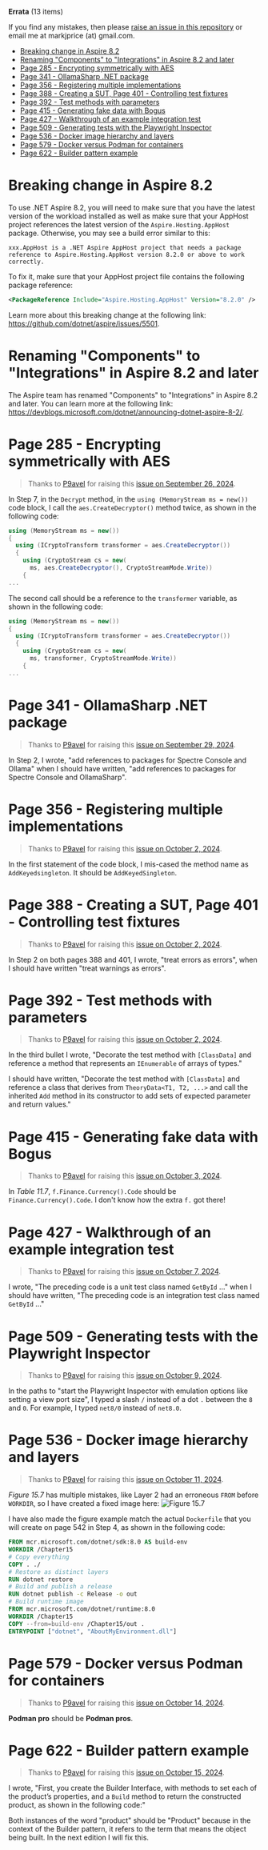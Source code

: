 **Errata** (13 items)

If you find any mistakes, then please [raise an issue in this repository](https://github.com/markjprice/tools-skills-net8/issues) or email me at markjprice (at) gmail.com.

- [Breaking change in Aspire 8.2](#breaking-change-in-aspire-82)
- [Renaming "Components" to "Integrations" in Aspire 8.2 and later](#renaming-components-to-integrations-in-aspire-82-and-later)
- [Page 285 - Encrypting symmetrically with AES](#page-285---encrypting-symmetrically-with-aes)
- [Page 341 - OllamaSharp .NET package](#page-341---ollamasharp-net-package)
- [Page 356 - Registering multiple implementations](#page-356---registering-multiple-implementations)
- [Page 388 - Creating a SUT, Page 401 - Controlling test fixtures](#page-388---creating-a-sut-page-401---controlling-test-fixtures)
- [Page 392 - Test methods with parameters](#page-392---test-methods-with-parameters)
- [Page 415 - Generating fake data with Bogus](#page-415---generating-fake-data-with-bogus)
- [Page 427 - Walkthrough of an example integration test](#page-427---walkthrough-of-an-example-integration-test)
- [Page 509 - Generating tests with the Playwright Inspector](#page-509---generating-tests-with-the-playwright-inspector)
- [Page 536 - Docker image hierarchy and layers](#page-536---docker-image-hierarchy-and-layers)
- [Page 579 - Docker versus Podman for containers](#page-579---docker-versus-podman-for-containers)
- [Page 622 - Builder pattern example](#page-622---builder-pattern-example)

# Breaking change in Aspire 8.2

To use .NET Aspire 8.2, you will need to make sure that you have the latest version of the workload installed as well as make sure that your AppHost project references the latest version of the `Aspire.Hosting.AppHost` package. Otherwise, you may see a build error similar to this:
```
xxx.AppHost is a .NET Aspire AppHost project that needs a package reference to Aspire.Hosting.AppHost version 8.2.0 or above to work correctly.
```

To fix it, make sure that your AppHost project file contains the following package reference:
```xml
<PackageReference Include="Aspire.Hosting.AppHost" Version="8.2.0" />
```

Learn more about this breaking change at the following link: https://github.com/dotnet/aspire/issues/5501.

# Renaming "Components" to "Integrations" in Aspire 8.2 and later

The Aspire team has renamed "Components" to "Integrations" in Aspire 8.2 and later. You can learn more at the following link: https://devblogs.microsoft.com/dotnet/announcing-dotnet-aspire-8-2/.

# Page 285 - Encrypting symmetrically with AES

> Thanks to [P9avel](https://github.com/P9avel) for raising this [issue on September 26, 2024](https://github.com/markjprice/tools-skills-net8/issues/6).

In Step 7, in the `Decrypt` method, in the `using (MemoryStream ms = new())` code block, I call the `aes.CreateDecryptor()` method twice, as shown in the following code:
```cs
using (MemoryStream ms = new())
{
  using (ICryptoTransform transformer = aes.CreateDecryptor())
  {
    using (CryptoStream cs = new(
      ms, aes.CreateDecryptor(), CryptoStreamMode.Write))
    {
...
```

The second call should be a reference to the `transformer` variable, as shown in the following code:
```cs
using (MemoryStream ms = new())
{
  using (ICryptoTransform transformer = aes.CreateDecryptor())
  {
    using (CryptoStream cs = new(
      ms, transformer, CryptoStreamMode.Write))
    {
...
```

# Page 341 - OllamaSharp .NET package

> Thanks to [P9avel](https://github.com/P9avel) for raising this [issue on September 29, 2024](https://github.com/markjprice/tools-skills-net8/issues/8).

In Step 2, I wrote, "add references to packages for Spectre Console and Ollama" when I should have written, "add references to packages for Spectre Console and OllamaSharp". 

# Page 356 - Registering multiple implementations

> Thanks to [P9avel](https://github.com/P9avel) for raising this [issue on October 2, 2024](https://github.com/markjprice/tools-skills-net8/issues/10).

In the first statement of the code block, I mis-cased the method name as `AddKeyedsingleton`. It should be `AddKeyedSingleton`.

# Page 388 - Creating a SUT, Page 401 - Controlling test fixtures

> Thanks to [P9avel](https://github.com/P9avel) for raising this [issue on October 2, 2024](https://github.com/markjprice/tools-skills-net8/issues/11).

In Step 2 on both pages 388 and 401, I wrote, "treat errors as errors", when I should have written "treat warnings as errors".

# Page 392 - Test methods with parameters

> Thanks to [P9avel](https://github.com/P9avel) for raising this [issue on October 2, 2024](https://github.com/markjprice/tools-skills-net8/issues/13).

In the third bullet I wrote, "Decorate the test method with `[ClassData]` and reference a method that represents an `IEnumerable` of arrays of types."

I should have written, "Decorate the test method with `[ClassData]` and reference a class that derives from `TheoryData<T1, T2, ...>` and call the inherited `Add` method in its constructor to add sets of expected parameter and return values."

# Page 415 - Generating fake data with Bogus

> Thanks to [P9avel](https://github.com/P9avel) for raising this [issue on October 3, 2024](https://github.com/markjprice/tools-skills-net8/issues/14).

In *Table 11.7*, `f.Finance.Currency().Code` should be `Finance.Currency().Code`. I don't know how the extra `f.` got there! 

# Page 427 - Walkthrough of an example integration test

> Thanks to [P9avel](https://github.com/P9avel) for raising this [issue on October 7, 2024](https://github.com/markjprice/tools-skills-net8/issues/15).

I wrote, "The preceding code is a unit test class named `GetById` ..." when I should have written, "The preceding code is an integration test class named `GetById` ..."

# Page 509 - Generating tests with the Playwright Inspector

> Thanks to [P9avel](https://github.com/P9avel) for raising this [issue on October 9, 2024](https://github.com/markjprice/tools-skills-net8/issues/16).

In the paths to "start the Playwright Inspector with emulation options like setting a view port size", I typed a slash `/` instead of a dot `.` between the `8` and `0`. For example, I typed `net8/0` instead of `net8.0`. 

# Page 536 - Docker image hierarchy and layers

> Thanks to [P9avel](https://github.com/P9avel) for raising this [issue on October 11, 2024](https://github.com/markjprice/tools-skills-net8/issues/18).

*Figure 15.7* has multiple mistakes, like Layer 2 had an erroneous `FROM` before `WORKDIR`, so I have created a fixed image here:
![Figure 15.7](B19588_15_07.png)

I have also made the figure example match the actual `Dockerfile` that you will create on page 542 in Step 4, as shown in the following code:
```Dockerfile
FROM mcr.microsoft.com/dotnet/sdk:8.0 AS build-env
WORKDIR /Chapter15
# Copy everything
COPY . ./
# Restore as distinct layers
RUN dotnet restore
# Build and publish a release
RUN dotnet publish -c Release -o out
# Build runtime image
FROM mcr.microsoft.com/dotnet/runtime:8.0
WORKDIR /Chapter15
COPY --from=build-env /Chapter15/out .
ENTRYPOINT ["dotnet", "AboutMyEnvironment.dll"]
```

# Page 579 - Docker versus Podman for containers

> Thanks to [P9avel](https://github.com/P9avel) for raising this [issue on October 14, 2024](https://github.com/markjprice/tools-skills-net8/issues/20).

**Podman pro** should be **Podman pros**.

# Page 622 - Builder pattern example

> Thanks to [P9avel](https://github.com/P9avel) for raising this [issue on October 15, 2024](https://github.com/markjprice/tools-skills-net8/issues/21).

I wrote, "First, you create the Builder Interface, with methods to set each of the product’s properties, and a
`Build` method to return the constructed product, as shown in the following code:"

Both instances of the word "product" should be "Product" because in the context of the Builder pattern, it refers to the term that means the object being built. In the next edition I will fix this. 
